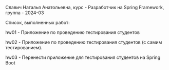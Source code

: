 Славич Наталья Анатольевна, курс - Разработчик на Spring Framework, группа - 2024-03

Список, выполненных работ:

hw01 - Приложение по проведению тестирования студентов

hw02 - Приложение по проведению тестирования студентов (с самим тестированием).

hw03 - Перенести приложение для тестирования студентов на Spring Boot